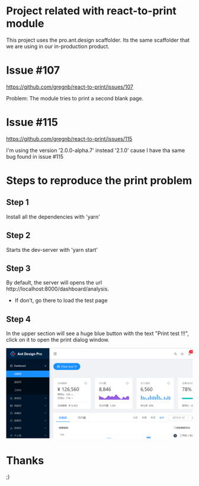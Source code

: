 # Project related with react-to-print module

This project uses the pro.ant.design scaffolder. Its the same scaffolder that we are using in our in-production product.

# Issue #107
https://github.com/gregnb/react-to-print/issues/107 

Problem: The module tries to print a second blank page.

# Issue #115
https://github.com/gregnb/react-to-print/issues/115

I'm using the version '2.0.0-alpha.7' instead '2.1.0' cause I have tha same bug found in issue #115


# Steps to reproduce the print problem

## Step 1
Install all the dependencies with 'yarn'

## Step 2
Starts the dev-server with 'yarn start'

## Step 3
By default, the server will opens the url  http://localhost:8000/dashboard/analysis.

* If don't, go there to load the test page

## Step 4
In the upper section will see a huge blue button with the text "Print test !!!", click on it to open the print dialog window.

![print test](./src/assets/readme.png)


# Thanks

;)
